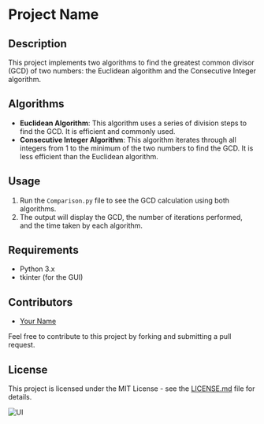 # Project Name

## Description
This project implements two algorithms to find the greatest common divisor (GCD) of two numbers: the Euclidean algorithm and the Consecutive Integer algorithm.

## Algorithms
- **Euclidean Algorithm**: This algorithm uses a series of division steps to find the GCD. It is efficient and commonly used.
- **Consecutive Integer Algorithm**: This algorithm iterates through all integers from 1 to the minimum of the two numbers to find the GCD. It is less efficient than the Euclidean algorithm.

## Usage
1. Run the `Comparison.py` file to see the GCD calculation using both algorithms.
2. The output will display the GCD, the number of iterations performed, and the time taken by each algorithm.

## Requirements
- Python 3.x
- tkinter (for the GUI)

## Contributors
- [Your Name](link-to-your-profile)

Feel free to contribute to this project by forking and submitting a pull request.

## License
This project is licensed under the MIT License - see the [LICENSE.md](LICENSE.md) file for details.

![UI](https://github.com/ReuAzel181/CI-Euclidian-Iteration-/blob/main/Design)